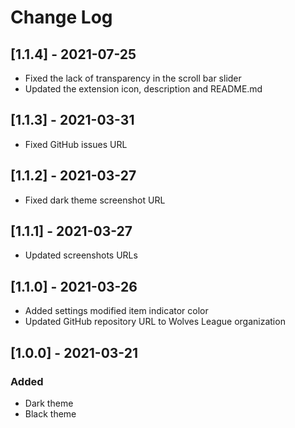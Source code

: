 # Change Log

## [1.1.4] - 2021-07-25

- Fixed the lack of transparency in the scroll bar slider
- Updated the extension icon, description and README.md

## [1.1.3] - 2021-03-31

- Fixed GitHub issues URL

## [1.1.2] - 2021-03-27

- Fixed dark theme screenshot URL

## [1.1.1] - 2021-03-27

- Updated screenshots URLs

## [1.1.0] - 2021-03-26

- Added settings modified item indicator color
- Updated GitHub repository URL to Wolves League organization

## [1.0.0] - 2021-03-21

### Added

- Dark theme
- Black theme
